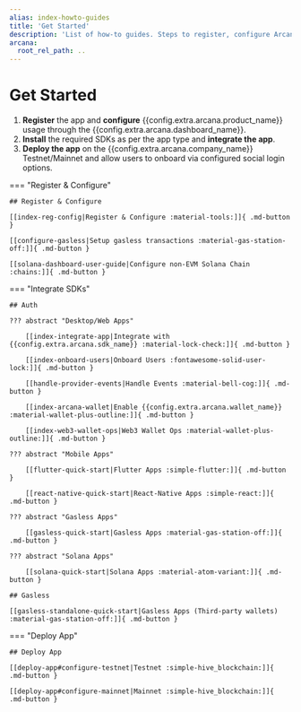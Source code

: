 ```yaml
---
alias: index-howto-guides
title: 'Get Started'
description: 'List of how-to guides. Steps to register, configure Arcana Auth usage with the dashboard, integrate app, onboard users, perform Web3 wallet ops and sign blockchain transactions.'
arcana:
  root_rel_path: ..
---
```


# Get Started

1. **Register** the app and **configure** {{config.extra.arcana.product_name}} usage through the {{config.extra.arcana.dashboard_name}}.
2. **Install** the required SDKs as per the app type and **integrate the app**.
3. **Deploy the app** on the {{config.extra.arcana.company_name}} Testnet/Mainnet and allow users to onboard via configured social login options.

=== "Register & Configure"

    ## Register & Configure

    [[index-reg-config|Register & Configure :material-tools:]]{ .md-button }

    [[configure-gasless|Setup gasless transactions :material-gas-station-off:]]{ .md-button }

    [[solana-dashboard-user-guide|Configure non-EVM Solana Chain :chains:]]{ .md-button }

=== "Integrate SDKs"

    ## Auth

    ??? abstract "Desktop/Web Apps"

        [[index-integrate-app|Integrate with {{config.extra.arcana.sdk_name}} :material-lock-check:]]{ .md-button }

        [[index-onboard-users|Onboard Users :fontawesome-solid-user-lock:]]{ .md-button }

        [[handle-provider-events|Handle Events :material-bell-cog:]]{ .md-button }

        [[index-arcana-wallet|Enable {{config.extra.arcana.wallet_name}} :material-wallet-plus-outline:]]{ .md-button }

        [[index-web3-wallet-ops|Web3 Wallet Ops :material-wallet-plus-outline:]]{ .md-button }

    ??? abstract "Mobile Apps"

        [[flutter-quick-start|Flutter Apps :simple-flutter:]]{ .md-button }

        [[react-native-quick-start|React-Native Apps :simple-react:]]{ .md-button }

    ??? abstract "Gasless Apps"

        [[gasless-quick-start|Gasless Apps :material-gas-station-off:]]{ .md-button }

    ??? abstract "Solana Apps"

        [[solana-quick-start|Solana Apps :material-atom-variant:]]{ .md-button }

    ## Gasless 

    [[gasless-standalone-quick-start|Gasless Apps (Third-party wallets) :material-gas-station-off:]]{ .md-button }

=== "Deploy App"

    ## Deploy App

    [[deploy-app#configure-testnet|Testnet :simple-hive_blockchain:]]{ .md-button }

    [[deploy-app#configure-mainnet|Mainnet :simple-hive_blockchain:]]{ .md-button }